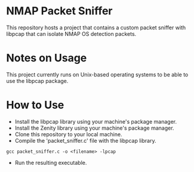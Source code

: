# NMAP Packet Sniffer
This repository hosts a project that contains a custom packet sniffer with libpcap that can isolate NMAP OS detection packets.

# Notes on Usage
This project currently runs on Unix-based operating systems to be able to use the libpcap package. 

# How to Use
 - Install the libpcap library using your machine's package manager.
 - Install the Zenity library using your machine's package manager. 
 - Clone this repository to your local machine.
 - Compile the 'packet_sniffer.c' file with the libpcap library.
 ```
 gcc packet_sniffer.c -o <filename> -lpcap

 ```
 - Run the resulting executable.



